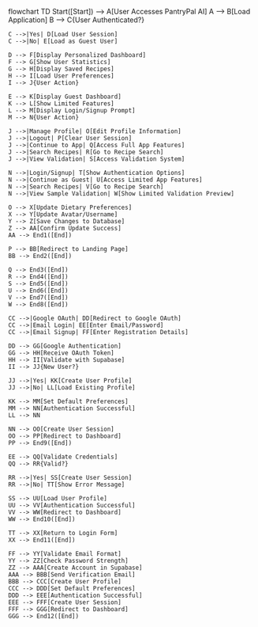 flowchart TD
    Start([Start]) --> A[User Accesses PantryPal AI]
    A --> B[Load Application]
    B --> C{User Authenticated?}

    C -->|Yes| D[Load User Session]
    C -->|No| E[Load as Guest User]

    D --> F[Display Personalized Dashboard]
    F --> G[Show User Statistics]
    G --> H[Display Saved Recipes]
    H --> I[Load User Preferences]
    I --> J{User Action}

    E --> K[Display Guest Dashboard]
    K --> L[Show Limited Features]
    L --> M[Display Login/Signup Prompt]
    M --> N{User Action}

    J -->|Manage Profile| O[Edit Profile Information]
    J -->|Logout| P[Clear User Session]
    J -->|Continue to App| Q[Access Full App Features]
    J -->|Search Recipes| R[Go to Recipe Search]
    J -->|View Validation| S[Access Validation System]

    N -->|Login/Signup| T[Show Authentication Options]
    N -->|Continue as Guest| U[Access Limited App Features]
    N -->|Search Recipes| V[Go to Recipe Search]
    N -->|View Sample Validation| W[Show Limited Validation Preview]

    O --> X[Update Dietary Preferences]
    X --> Y[Update Avatar/Username]
    Y --> Z[Save Changes to Database]
    Z --> AA[Confirm Update Success]
    AA --> End1([End])

    P --> BB[Redirect to Landing Page]
    BB --> End2([End])

    Q --> End3([End])
    R --> End4([End])
    S --> End5([End])
    U --> End6([End])
    V --> End7([End])
    W --> End8([End])

    CC -->|Google OAuth| DD[Redirect to Google OAuth]
    CC -->|Email Login| EE[Enter Email/Password]
    CC -->|Email Signup| FF[Enter Registration Details]

    DD --> GG[Google Authentication]
    GG --> HH[Receive OAuth Token]
    HH --> II[Validate with Supabase]
    II --> JJ{New User?}

    JJ -->|Yes| KK[Create User Profile]
    JJ -->|No| LL[Load Existing Profile]

    KK --> MM[Set Default Preferences]
    MM --> NN[Authentication Successful]
    LL --> NN

    NN --> OO[Create User Session]
    OO --> PP[Redirect to Dashboard]
    PP --> End9([End])

    EE --> QQ[Validate Credentials]
    QQ --> RR{Valid?}

    RR -->|Yes| SS[Create User Session]
    RR -->|No| TT[Show Error Message]

    SS --> UU[Load User Profile]
    UU --> VV[Authentication Successful]
    VV --> WW[Redirect to Dashboard]
    WW --> End10([End])

    TT --> XX[Return to Login Form]
    XX --> End11([End])

    FF --> YY[Validate Email Format]
    YY --> ZZ[Check Password Strength]
    ZZ --> AAA[Create Account in Supabase]
    AAA --> BBB[Send Verification Email]
    BBB --> CCC[Create User Profile]
    CCC --> DDD[Set Default Preferences]
    DDD --> EEE[Authentication Successful]
    EEE --> FFF[Create User Session]
    FFF --> GGG[Redirect to Dashboard]
    GGG --> End12([End])
    

